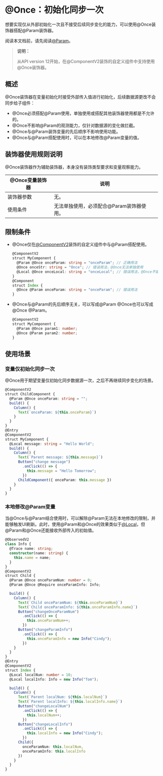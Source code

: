 # \@Once：初始化同步一次

想要实现仅从外部初始化一次且不接受后续同步变化的能力，可以使用\@Once装饰器搭配\@Param装饰器。

阅读本文档前，请先阅读[\@Param](./arkts-new-param.md)。

> **说明：**
>
> 从API version 12开始，在\@ComponentV2装饰的自定义组件中支持使用\@Once装饰器。
>

## 概述

\@Once装饰器在变量初始化时接受外部传入值进行初始化，后续数据源更改不会同步给子组件：

- \@Once必须搭配\@Param使用，单独使用或搭配其他装饰器使用都是不允许的。
- \@Once不影响\@Param的观测能力，仅针对数据源的变化做拦截。
- \@Once与\@Param装饰变量的先后顺序不影响使用功能。
- \@Once与\@Param搭配使用时，可以在本地修改\@Param变量的值。

## 装饰器使用规则说明

\@Once装饰器作为辅助装饰器，本身没有装饰类型要求和变量观察能力。

| \@Once变量装饰器 | 说明                                      |
| ---------------- | ----------------------------------------- |
| 装饰器参数       | 无。                                      |
| 使用条件         | 无法单独使用，必须配合\@Param装饰器使用。 |


## 限制条件

- \@Once仅在[\@ComponentV2](arkts-new-componentV2.md)装饰的自定义组件中与\@Param搭配使用。

  ```ts
  @ComponentV2
  struct MyComponent {
    @Param @Once onceParam: string = "onceParam"; // 正确用法
    @Once onceStr: string = "Once"; // 错误用法，@Once无法单独使用
    @Local @Once onceLocal: string = "onceLocal"; // 错误用法，@Once不能与@Local一起使用
  }
  @Component
  struct Index {
    @Once @Param onceParam: string = "onceParam"; // 错误用法
  }
  ```

- \@Once与\@Param的先后顺序无关，可以写成\@Param \@Once也可以写成\@Once \@Param。

  ```ts
  @ComponentV2
  struct MyComponent {
    @Param @Once param1: number;
    @Once @Param param2: number;
  }
  ```

## 使用场景

### 变量仅初始化同步一次

\@Once用于期望变量仅初始化同步数据源一次，之后不再继续同步变化的场景。

```ts
@ComponentV2
struct ChildComponent {
  @Param @Once onceParam: string = "";
  build() {
  	Column() {
  	  Text(`onceParam: ${this.onceParam}`)
  	}
  }
}
@Entry
@ComponentV2
struct MyComponent {
  @Local message: string = "Hello World";
  build() {
  	Column() {
      Text(`Parent message: ${this.message}`)
      Button("change message")
        .onClick(() => {
          this.message = "Hello Tomorrow";
        })
      ChildComponent({ onceParam: this.message })
  	}
  }
}
```

### 本地修改\@Param变量

当\@Once与\@Param结合使用时，可以解除\@Param无法在本地修改的限制，并能够触发UI刷新。此时，使用\@Param和\@Once的效果类似于[\@Local](arkts-new-local.md)，但\@Param和\@Once还能接收外部传入的初始值。

```ts
@ObservedV2
class Info {
  @Trace name: string;
  constructor(name: string) {
    this.name = name;
  }
}
@ComponentV2
struct Child {
  @Param @Once onceParamNum: number = 0;
  @Param @Once @Require onceParamInfo: Info;

  build() {
    Column() {
      Text(`Child onceParamNum: ${this.onceParamNum}`)
      Text(`Child onceParamInfo: ${this.onceParamInfo.name}`)
      Button("changeOnceParamNum")
        .onClick(() => {
          this.onceParamNum++;
        })
      Button("changeParamInfo")
        .onClick(() => {
          this.onceParamInfo = new Info("Cindy");
        })
    }
  }
}
@Entry
@ComponentV2
struct Index {
  @Local localNum: number = 10;
  @Local localInfo: Info = new Info("Tom");

  build() {
    Column() {
      Text(`Parent localNum: ${this.localNum}`)
      Text(`Parent localInfo: ${this.localInfo.name}`)
      Button("changeLocalNum")
        .onClick(() => {
          this.localNum++;
        })
      Button("changeLocalInfo")
        .onClick(() => {
          this.localInfo = new Info("Cindy");
        })
      Child({
        onceParamNum: this.localNum,
        onceParamInfo: this.localInfo
      })
    }
  }
}
```

